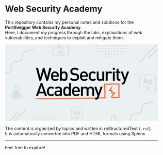 # Web Security Academy

This repository contains my personal notes and solutions for the **PortSwigger Web Security Academy**.  
Here, I document my progress through the labs, explanations of web vulnerabilities, and techniques to exploit and mitigate them.

![Web Security Academy](./docs/assets/index/portswigger.png)

The content is organized by topics and written in reStructuredText (`.rst`).  
It is automatically converted into PDF and HTML formats using Sphinx.

---
Feel free to explore!
